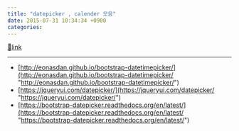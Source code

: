 ```yaml
---
title: "datepicker , calender 모음"
date: 2015-07-31 10:34:34 +0900
categories: 
---
```

[🔗link](http://www.mins01.com/mh/tech/read/954)
***


- [http://eonasdan.github.io/bootstrap-datetimepicker/](http://eonasdan.github.io/bootstrap-datetimepicker/ "http://eonasdan.github.io/bootstrap-datetimepicker/")
- [https://jqueryui.com/datepicker/](https://jqueryui.com/datepicker/ "https://jqueryui.com/datepicker/")
- [https://bootstrap-datepicker.readthedocs.org/en/latest/](https://bootstrap-datepicker.readthedocs.org/en/latest/ "https://bootstrap-datepicker.readthedocs.org/en/latest/")


